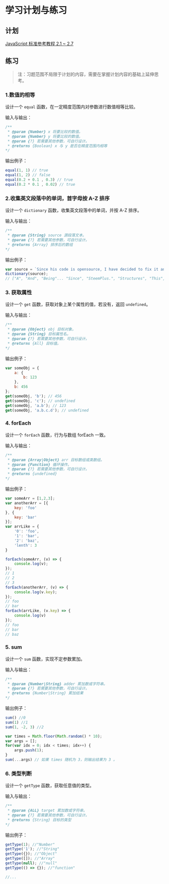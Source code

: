 # 学习计划与练习

## 计划

[JavaScript 标准参考教程 2.1 ~ 2.7](http://javascript.ruanyifeng.com/grammar/basic.html)

## 练习

> 注：习题范围不局限于计划的内容，需要在掌握计划内容的基础上延伸思考。

### 1.数值的相等

设计一个 `equal` 函数，在一定精度范围内对参数进行数值相等比较。

输入与输出：

```js
/**
 * @param {Number} x 将要比较的数值。
 * @param {Number} y 将要比较的数值。
 * @param {?} 若需要其他参数，可自行设计。
 * @returns {Boolean} x 与 y 是否在精度范围内相等
*/
```

输出例子：

```js
equal(1, 1) // true
equal(1, 2) // false
equal(0.2 + 0.1 , 0.3) // true
equal(0.2 * 0.1 , 0.02) // true
```

### 2.收集英文段落中的单词，首字母按 A-Z 排序

设计一个 `dictionary` 函数，收集英文段落中的单词，并按 A-Z 排序。

输入与输出：

```js
/**
 * @param {String} source 源段落文本。
 * @param {?} 若需要其他参数，可自行设计。
 * @returns {Array} 排序后的数组
*/
```

输出例子：

```js
var source = `Since his code is opensource, I have decided to fix it and integrate it into my extension SteemPlus. Our code structures being very different, this was a two men jobs for several weeks but we're finally done.`
dictionary(source);
// ["A", "And", "Being"... "Since", "SteemPlus.", "Structures", "This", "To", "Two", "Very", "Was", "We're", "Weeks"]
```

### 3. 获取属性

设计一个 `get` 函数，获取对象上某个属性的值，若没有，返回 `undefined`。

输入与输出：

```js
/**
 * @param {Object} obj 目标对象。
 * @param {String} 目标属性名。
 * @param {?} 若需要其他参数，可自行设计。
 * @returns {All} 目标值。
*/
```

输出例子：

```js
var someObj = {
    a: {
        b: 123
    },
    b: 456
};
get(someObj, 'b'); // 456
get(someObj, 'c'); // undefined
get(someObj, 'a.b'); // 123
get(someObj, 'a.b.c.d'); // undefined
```

### 4. forEach

设计一个 `forEach` 函数，行为与数组 forEach 一致。

输入与输出：

```js
/**
 * @param {Array|Object} arr 目标数组或类数组。
 * @param {Function} 循环操作。
 * @param {?} 若需要其他参数，可自行设计。
 * @returns {undefined}
*/
```

输出例子：

```js
var someArr = [1,2,3];
var anotherArr = [{
    key: 'foo'
}, {
    key: 'bar'
}];
var arrLike = {
    '0': 'foo',
    '1': 'bar',
    '2': 'baz',
    'lenth': 3
}

forEach(someArr, (v) => {
    console.log(v);
});
// 1
// 2
// 3
forEach(anotherArr, (v) => {
    console.log(v.key);
});
// foo
// bar
forEach(arrLike, (v.key) => {
    console.log(v)
});
// foo
// bar
// baz
```




### 5. sum

设计一个 `sum` 函数，实现不定参数累加。

输入与输出：

```js
/**
 * @param {Number|String} adder 累加数或字符串。
 * @param {?} 若需要其他参数，可自行设计。
 * @returns {Number|String} 累加结果
*/
```

输出例子：

```js
sum() //0
sum(1) //1
sum(1, -2, 3) //2

var times = Math.floor(Math.random() * 10);
var args = [];
for(var idx = 0; idx < times; idx++) {
    args.push(1);
}
sum(...args) // 如果 times 随机为 3，则输出结果为 3 。
```


### 6. 类型判断

设计一个 `getType` 函数，获取任意值的类型。

输入与输出：

```js
/**
 * @param {ALL} target 累加数或字符串。
 * @param {?} 若需要其他参数，可自行设计。
 * @returns {String} 目标的类型
*/
```

输出例子：

```js
getType(1); //"Number"
getType('1'); //"String"
getType({}); //"Object"
getType([]); //"Array"
getType(null); //"null"
getType(() => {}); //"function"

//...
```